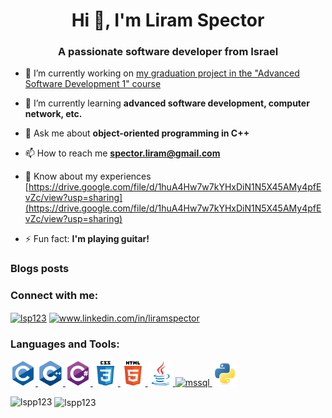 <h1 align="center">Hi 👋, I'm Liram Spector</h1>
<h3 align="center">A passionate software developer from Israel</h3>

- 🔭 I’m currently working on [my graduation project in the "Advanced Software Development 1" course](https://github.com/lspp123/Ptm_project)

- 🌱 I’m currently learning **advanced software development, computer network, etc.**

- 💬 Ask me about **object-oriented programming in C++**

- 📫 How to reach me **spector.liram@gmail.com**

- 📄 Know about my experiences [https://drive.google.com/file/d/1huA4Hw7w7kYHxDiN1N5X45AMy4pfEvZc/view?usp=sharing](https://drive.google.com/file/d/1huA4Hw7w7kYHxDiN1N5X45AMy4pfEvZc/view?usp=sharing)

- ⚡ Fun fact: **I'm playing guitar!**

### Blogs posts
<!-- BLOG-POST-LIST:START -->
<!-- BLOG-POST-LIST:END -->

<h3 align="left">Connect with me:</h3>
<p align="left">
<a href="https://dev.to/lsp123" target="blank"><img align="center" src="https://raw.githubusercontent.com/rahuldkjain/github-profile-readme-generator/master/src/images/icons/Social/devto.svg" alt="lsp123" height="30" width="40" /></a>
<a href="https://linkedin.com/in/www.linkedin.com/in/liramspector" target="blank"><img align="center" src="https://raw.githubusercontent.com/rahuldkjain/github-profile-readme-generator/master/src/images/icons/Social/linked-in-alt.svg" alt="www.linkedin.com/in/liramspector" height="30" width="40" /></a>
</p>

<h3 align="left">Languages and Tools:</h3>
<p align="left"> <a href="https://www.cprogramming.com/" target="_blank" rel="noreferrer"> <img src="https://raw.githubusercontent.com/devicons/devicon/master/icons/c/c-original.svg" alt="c" width="40" height="40"/> </a> <a href="https://www.w3schools.com/cpp/" target="_blank" rel="noreferrer"> <img src="https://raw.githubusercontent.com/devicons/devicon/master/icons/cplusplus/cplusplus-original.svg" alt="cplusplus" width="40" height="40"/> </a> <a href="https://www.w3schools.com/cs/" target="_blank" rel="noreferrer"> <img src="https://raw.githubusercontent.com/devicons/devicon/master/icons/csharp/csharp-original.svg" alt="csharp" width="40" height="40"/> </a> <a href="https://www.w3schools.com/css/" target="_blank" rel="noreferrer"> <img src="https://raw.githubusercontent.com/devicons/devicon/master/icons/css3/css3-original-wordmark.svg" alt="css3" width="40" height="40"/> </a> <a href="https://www.w3.org/html/" target="_blank" rel="noreferrer"> <img src="https://raw.githubusercontent.com/devicons/devicon/master/icons/html5/html5-original-wordmark.svg" alt="html5" width="40" height="40"/> </a> <a href="https://www.java.com" target="_blank" rel="noreferrer"> <img src="https://raw.githubusercontent.com/devicons/devicon/master/icons/java/java-original.svg" alt="java" width="40" height="40"/> </a> <a href="https://www.microsoft.com/en-us/sql-server" target="_blank" rel="noreferrer"> <img src="https://www.svgrepo.com/show/303229/microsoft-sql-server-logo.svg" alt="mssql" width="40" height="40"/> </a> <a href="https://www.python.org" target="_blank" rel="noreferrer"> <img src="https://raw.githubusercontent.com/devicons/devicon/master/icons/python/python-original.svg" alt="python" width="40" height="40"/> </a> </p>

<p><img align="left" src="https://github-readme-stats.vercel.app/api/top-langs?username=lspp123&show_icons=true&locale=en&layout=compact" alt="lspp123" /></p>

<p>&nbsp;<img align="center" src="https://github-readme-stats.vercel.app/api?username=lspp123&show_icons=true&locale=en" alt="lspp123" /></p>
